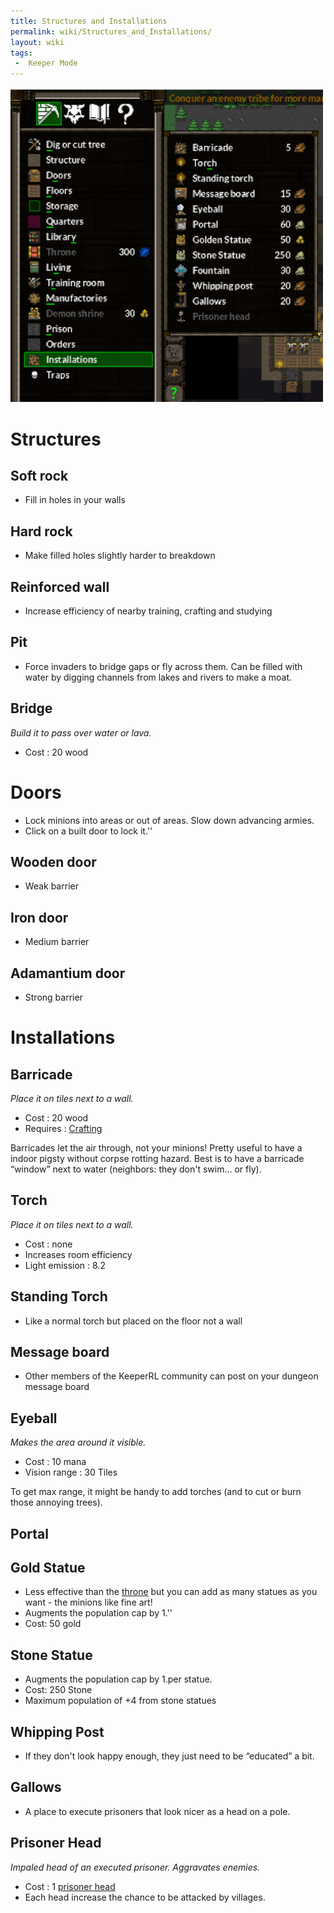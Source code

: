 ```yaml
---
title: Structures and Installations
permalink: wiki/Structures_and_Installations/
layout: wiki
tags:
 -  Keeper Mode
---
```


<img src="Installations-Screenshot.png" title="Installations-Screenshot.png" alt="Installations-Screenshot.png" width="500" />

Structures
==========

Soft rock
---------

-   Fill in holes in your walls

Hard rock
---------

-   Make filled holes slightly harder to breakdown

Reinforced wall
---------------

-   Increase efficiency of nearby training, crafting and studying

Pit
---

-   Force invaders to bridge gaps or fly across them. Can be filled with
    water by digging channels from lakes and rivers to make a moat.

Bridge
------

*Build it to pass over water or lava.*

-   Cost : 20 wood

Doors
=====

-   Lock minions into areas or out of areas. Slow down advancing armies.
-   Click on a built door to lock it.''

Wooden door
-----------

-   Weak barrier

Iron door
---------

-   Medium barrier

Adamantium door
---------------

-   Strong barrier

Installations
=============

Barricade
---------

*Place it on tiles next to a wall.*

-   Cost : 20 wood
-   Requires : [Crafting](:Technologies#Crafting "wikilink")

Barricades let the air through, not your minions! Pretty useful to have
a indoor pigsty without corpse rotting hazard. Best is to have a
barricade “window” next to water (neighbors: they don't swim... or fly).

Torch
-----

*Place it on tiles next to a wall.*

-   Cost : none
-   Increases room efficiency
-   Light emission : 8.2

Standing Torch
--------------

-   Like a normal torch but placed on the floor not a wall

Message board
-------------

-   Other members of the KeeperRL community can post on your dungeon
    message board

Eyeball
-------

*Makes the area around it visible.*

-   Cost : 10 mana
-   Vision range : 30 Tiles

To get max range, it might be handy to add torches (and to cut or burn
those annoying trees).

Portal
------

Gold Statue
-----------

-   Less effective than the [throne](:Throne "wikilink") but you can add
    as many statues as you want - the minions like fine art!
-   Augments the population cap by 1.''
-   Cost: 50 gold

Stone Statue
------------

-   Augments the population cap by 1.per statue.
-   Cost: 250 Stone
-   Maximum population of +4 from stone statues

Whipping Post
-------------

-   If they don't look happy enough, they just need to be “educated” a
    bit.

Gallows
-------

-   A place to execute prisoners that look nicer as a head on a pole.

Prisoner Head
-------------

*Impaled head of an executed prisoner. Aggravates enemies.*

-   Cost : 1 [prisoner head](:Prisoner#Tasks "wikilink")
-   Each head increase the chance to be attacked by villages.

